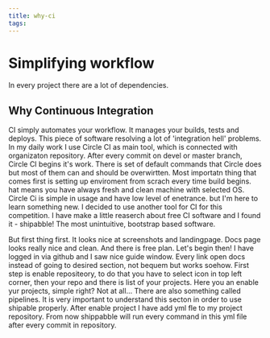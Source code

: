 ```yaml
---
title: why-ci
tags:
---
```


# Simplifying workflow

In every project there are a lot of dependencies. 

## Why Continuous Integration

CI simply automates your workflow. It manages your builds, tests and deploys. This piece of software resolving a lot of 'integration hell' problems. In my daily work I use Circle CI as main tool, which is connected with organizaton repository. After every commit on devel or master branch, Circle CI begins it's work. There is set of default commands that Circle does but most of them can and should be overwirtten. Most importatn thing that comes first is setting up enviroment from scrach every time build begins. hat means you have always fresh and clean machine with selected OS. Circle Ci is simple in usage and have low level of enetrance. but I'm here to learn something new. I decided to use another tool for CI for this competition. I have make a little reaserch about free CI software and I found it - shipabble! The most unintuitive, bootstrap based software.

But first thing first. It looks nice at screenshots and landingpage. Docs page looks really nice and clean. And there is free plan. Let's begin then! 
I have logged in via github and I saw nice guide window. Every link open docs instead of going to desired section, not bequem but works soehow. First step is enable repositeory, to do that you have to select icon in top left corner, then your repo and there is list of your projects. Here you an enable yur projects, simple right? Not at all... There are also something called pipelines. It is very important to understand this secton in order to use shipable properly. 
After enable project I have add yml fle to my project repository. From now shippabble will run every command in this yml file after every commit in repository. 